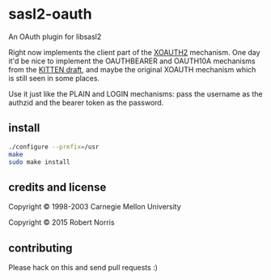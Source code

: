 # sasl2-oauth

An OAuth plugin for libsasl2

Right now implements the client part of the
[XOAUTH2](https://developers.google.com/gmail/xoauth2_protocol) mechanism. One
day it'd be nice to implement the OAUTHBEARER and OAUTH10A mechanisms from the
[KITTEN draft](https://tools.ietf.org/html/draft-ietf-kitten-sasl-oauth-22),
and maybe the original XOAUTH mechanism which is still seen in some places.

Use it just like the PLAIN and LOGIN mechanisms: pass the username as the
authzid and the bearer token as the password.

## install

```sh
./configure --prefix=/usr
make
sudo make install
```

## credits and license

Copyright © 1998-2003 Carnegie Mellon University

Copyright © 2015 Robert Norris

## contributing

Please hack on this and send pull requests :)
